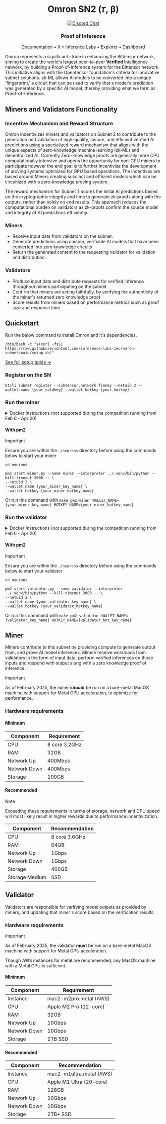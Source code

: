 <div align="center">

# **Omron SN2 (𝜏, β)**

[![Discord Chat](https://img.shields.io/discord/308323056592486420.svg?logo=discord)](https://discord.gg/bittensor)

### Proof of Inference

[Documentation](https://docs.omron.ai/) • [X](https://twitter.com/omron_ai) • [Inference Labs](https://twitter.com/inference_labs) • [Explorer](https://taostats.io/) • [Dashboard](https://wandb.ai/inferencelabs/omron)

</div>

Omron represents a significant stride in enhancing the Bittensor network, aiming to create the world's largest peer-to-peer **Verified** Intelligence network, by building a Proof-of-Inference system for the Bittensor network. This initiative aligns with the Opentensor foundation's criteria for innovative subnet solutions. zk-ML allows AI models to be converted into a unique 'fingerprint,' a circuit that can be used to verify that a model's prediction was generated by a specific AI model, thereby providing what we term as Proof-of-Inference.

## Miners and Validators Functionality

### Incentive Mechanism and Reward Structure

Omron incentivizes miners and validators on Subnet 2 to contribute to the generation and validation of high-quality, secure, and efficient verified AI predictions using a specialized reward mechanism that aligns with the unique aspects of zero-knowledge machine learning (zk-ML) and decentralized AI. Currently Zero-knowledge proofs are generally more CPU computationally intensive and opens the opportunity for non-GPU miners to participate however the end goal is to further incentivize the development of proving systems optimized for GPU based operations. The incentives are based around Miners creating succinct and efficient models which can be circuitized with a zero-knowledge proving system.

The reward mechanism for Subnet 2 scores the initial AI predictions based on the cryptographic integrity and time to generate zk-proofs along with the outputs, rather than solely on end results. This approach reduces the computational burden on validators as zk-proofs confirm the source model and integrity of AI predictions efficiently.

### Miners

- Receive input data from validators on the subnet.
- Generate predictions using custom, verifiable AI models that have been converted into zero knowledge circuits
- Return the generated content to the requesting validator for validation and distribution.

### Validators

- Produce input data and distribute requests for verified inference throughout miners participating on the subnet
- Confirm that miners are acting faithfully, by verifying the authenticity of the miner's returned zero knowledge proof
- Score results from miners based on performance metrics such as proof size and response time

## Quickstart

Run the below command to install Omron and it's dependencies.

```console
/bin/bash -c "$(curl -fsSL https://raw.githubusercontent.com/inference-labs-inc/omron-subnet/main/setup.sh)"
```

[See full setup guide →](docs/shared_setup_steps.md)

### Register on the SN

```console
btcli subnet register --subtensor.network finney --netuid 2 --wallet.name {your_coldkey} --wallet.hotkey {your_hotkey}
```

### Run the miner

<details>
<summary>Docker Instructions (not supported during the competition running from Feb 6 - Apr 20)</summary>
#### With docker compose (recommended)

```yaml
---
services:

  omron-miner:
    image: ghcr.io/inference-labs-inc/omron:latest
    restart: unless-stopped
    ports:
      - 8091:8091
    volumes:
      # Update this path to your .bittensor directory
      # Note: use /root/.bittensor instead of /home/ubuntu/.bittensor if you set PUID to 0
      - {path_to_your_.bittensor_directory}:/home/ubuntu/.bittensor
    environment:
      # This UID needs to be able to read/write to your .bittensor directory, either update the UID or the directory permissions
      - PUID=1000
    labels:
      - com.centurylinklabs.watchtower.enable=true  # Enables Watchtower for this container
    command: miner.py --wallet.name {your_miner_key_name} --wallet.hotkey {your_miner_hotkey_name} --netuid 2

  # Use Watchtower automatically update containers
  watchtower:
    image: containrrr/watchtower:latest
    restart: unless-stopped
    volumes:
      - /var/run/docker.sock:/var/run/docker.sock:ro
    command: --interval 60 --cleanup --label-enable
```

#### With docker cli

```console
docker run -d \
  --name omron-miner \
  -p 8091:8091 \
  -v {path_to_your_.bittensor_directory}:/home/ubuntu/.bittensor \
  -e PUID=1000 \
  --restart unless-stopped \
  ghcr.io/inference-labs-inc/omron:latest \
  miner.py \
  --wallet.name {your_miner_key_name} \
  --wallet.hotkey {your_miner_hotkey_name} \
  --netuid 2
```
</details>

#### With pm2

> [!IMPORTANT]
> Ensure you are within the `./neurons` directory before using the commands below to start your miner
>
> ```console
> cd neurons
> ```

```console
pm2 start miner.py --name miner --interpreter ../.venv/bin/python --kill-timeout 3000 -- \
--netuid 2 \
--wallet.name {your_miner_key_name} \
--wallet.hotkey {your_miner_hotkey_name}
```

Or run this command with `make pm2-miner WALLET_NAME={your_miner_key_name} HOTKEY_NAME={your_miner_hotkey_name}`

### Run the validator

<details>
<summary>Docker Instructions (not supported during the competition running from Feb 6 - Apr 20)</summary>
#### With docker compose (recommended)

```yaml
---
services:

  omron-validator:
    image: ghcr.io/inference-labs-inc/omron:latest
    restart: unless-stopped
    ports:
      - 8443:8443
      - 9090:9090  # In case you use prometheus monitoring
    volumes:
      # Update this path to your .bittensor directory
      # Note: use /root/.bittensor instead of /home/ubuntu/.bittensor if you set PUID to 0
      - {path_to_your_.bittensor_directory}:/home/ubuntu/.bittensor
    environment:
      # This UID needs to be able to read/write to your .bittensor directory, either update the UID or the directory permissions
      - PUID=1000
    labels:
      - com.centurylinklabs.watchtower.enable=true  # Enables Watchtower for this container
    command: validator.py --wallet.name {validator_key_name} --wallet.hotkey {validator_hot_key_name} --netuid 2

  # Use Watchtower automatically update containers
  watchtower:
    image: containrrr/watchtower:latest
    restart: unless-stopped
    volumes:
      - /var/run/docker.sock:/var/run/docker.sock:ro
    command: --interval 60 --cleanup --label-enable
```

#### With docker cli

```console
docker run -d \
  --name omron-validator \
  -p 8443:8443 \
  -p 9090:9090 \
  -v {path_to_your_.bittensor_directory}:/home/ubuntu/.bittensor \
  -e PUID=1000 \
  --restart unless-stopped \
  ghcr.io/inference-labs-inc/omron:latest \
  validator.py \
  --wallet.name {validator_key_name} \
  --wallet.hotkey {validator_hot_key_name} \
  --netuid 2
```
</details>

#### With pm2

> [!IMPORTANT]
> Ensure you are within the `./neurons` directory before using the commands below to start your validator
>
> ```console
> cd neurons
> ```

```console
pm2 start validator.py --name validator --interpreter ../.venv/bin/python --kill-timeout 3000 -- \
--netuid 2 \
--wallet.name {your_validator_key_name} \
--wallet.hotkey {your_validator_hotkey_name}
```

Or run this command with `make pm2-validator WALLET_NAME={validator_key_name} HOTKEY_NAME={validator_hot_key_name}`

## Miner

Miners contribute to this subnet by providing compute to generate output from, and prove AI model inferences. Miners receive workloads from validators in the form of input data, perform verified inferences on those inputs and respond with output along with a zero knowledge proof of inference.

> [!IMPORTANT]
> As of February 2025, the miner **should** be run on a bare-metal MacOS machine with support for Metal GPU acceleration, to optimize for performance.

### Hardware requirements

#### Minimum

| Component    | Requirement   |
| ------------ | ------------- |
| CPU          | 8 core 3.2GHz |
| RAM          | 32GB          |
| Network Up   | 400Mbps       |
| Network Down | 400Mbps       |
| Storage      | 100GB         |

#### Recommended

> [!NOTE]
> Exceeding these requirements in terms of storage, network and CPU speed will most likely result in higher rewards due to performance incentivization.

| Component      | Recommendation |
| -------------- | -------------- |
| CPU            | 8 core 3.6GHz  |
| RAM            | 64GB           |
| Network Up     | 1Gbps          |
| Network Down   | 1Gbps          |
| Storage        | 400GB          |
| Storage Medium | SSD            |

## Validator

Validators are responsible for verifying model outputs as provided by miners, and updating that miner's score based on the verification results.

### Hardware requirements

> [!IMPORTANT]
> As of February 2025, the validator **must** be run on a bare-metal MacOS machine with support for Metal GPU acceleration.

Though AWS instances for metal are recommended, any MacOS machine with a Metal GPU is sufficient.

#### Minimum

| Component    | Requirement            |
| ------------ | ---------------------- |
| Instance     | mac2-m2pro.metal (AWS) |
| CPU          | Apple M2 Pro (12-core) |
| RAM          | 32GB                   |
| Network Up   | 10Gbps                 |
| Network Down | 10Gbps                 |
| Storage      | 2TB SSD                |

#### Recommended

| Component    | Recommendation           |
| ------------ | ------------------------ |
| Instance     | mac2-m1ultra.metal (AWS) |
| CPU          | Apple M1 Ultra (20-core) |
| RAM          | 128GB                    |
| Network Up   | 10Gbps                   |
| Network Down | 10Gbps                   |
| Storage      | 2TB+ SSD                 |
